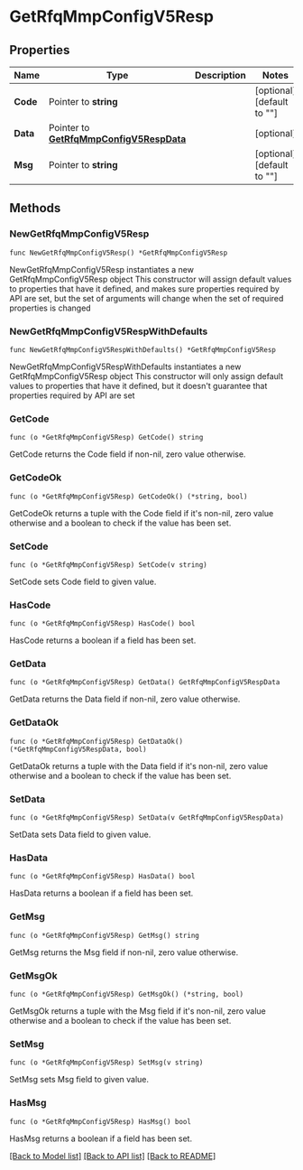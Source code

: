 # GetRfqMmpConfigV5Resp

## Properties

Name | Type | Description | Notes
------------ | ------------- | ------------- | -------------
**Code** | Pointer to **string** |  | [optional] [default to ""]
**Data** | Pointer to [**GetRfqMmpConfigV5RespData**](GetRfqMmpConfigV5RespData.md) |  | [optional] 
**Msg** | Pointer to **string** |  | [optional] [default to ""]

## Methods

### NewGetRfqMmpConfigV5Resp

`func NewGetRfqMmpConfigV5Resp() *GetRfqMmpConfigV5Resp`

NewGetRfqMmpConfigV5Resp instantiates a new GetRfqMmpConfigV5Resp object
This constructor will assign default values to properties that have it defined,
and makes sure properties required by API are set, but the set of arguments
will change when the set of required properties is changed

### NewGetRfqMmpConfigV5RespWithDefaults

`func NewGetRfqMmpConfigV5RespWithDefaults() *GetRfqMmpConfigV5Resp`

NewGetRfqMmpConfigV5RespWithDefaults instantiates a new GetRfqMmpConfigV5Resp object
This constructor will only assign default values to properties that have it defined,
but it doesn't guarantee that properties required by API are set

### GetCode

`func (o *GetRfqMmpConfigV5Resp) GetCode() string`

GetCode returns the Code field if non-nil, zero value otherwise.

### GetCodeOk

`func (o *GetRfqMmpConfigV5Resp) GetCodeOk() (*string, bool)`

GetCodeOk returns a tuple with the Code field if it's non-nil, zero value otherwise
and a boolean to check if the value has been set.

### SetCode

`func (o *GetRfqMmpConfigV5Resp) SetCode(v string)`

SetCode sets Code field to given value.

### HasCode

`func (o *GetRfqMmpConfigV5Resp) HasCode() bool`

HasCode returns a boolean if a field has been set.

### GetData

`func (o *GetRfqMmpConfigV5Resp) GetData() GetRfqMmpConfigV5RespData`

GetData returns the Data field if non-nil, zero value otherwise.

### GetDataOk

`func (o *GetRfqMmpConfigV5Resp) GetDataOk() (*GetRfqMmpConfigV5RespData, bool)`

GetDataOk returns a tuple with the Data field if it's non-nil, zero value otherwise
and a boolean to check if the value has been set.

### SetData

`func (o *GetRfqMmpConfigV5Resp) SetData(v GetRfqMmpConfigV5RespData)`

SetData sets Data field to given value.

### HasData

`func (o *GetRfqMmpConfigV5Resp) HasData() bool`

HasData returns a boolean if a field has been set.

### GetMsg

`func (o *GetRfqMmpConfigV5Resp) GetMsg() string`

GetMsg returns the Msg field if non-nil, zero value otherwise.

### GetMsgOk

`func (o *GetRfqMmpConfigV5Resp) GetMsgOk() (*string, bool)`

GetMsgOk returns a tuple with the Msg field if it's non-nil, zero value otherwise
and a boolean to check if the value has been set.

### SetMsg

`func (o *GetRfqMmpConfigV5Resp) SetMsg(v string)`

SetMsg sets Msg field to given value.

### HasMsg

`func (o *GetRfqMmpConfigV5Resp) HasMsg() bool`

HasMsg returns a boolean if a field has been set.


[[Back to Model list]](../README.md#documentation-for-models) [[Back to API list]](../README.md#documentation-for-api-endpoints) [[Back to README]](../README.md)


